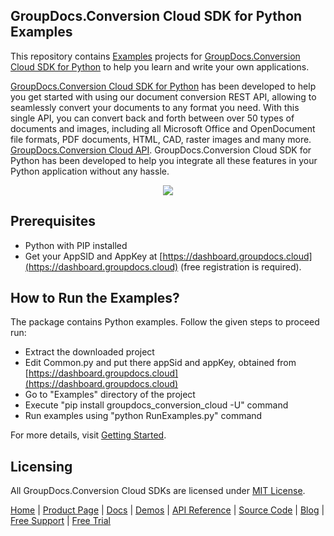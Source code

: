 ## GroupDocs.Conversion Cloud SDK for Python Examples
This repository contains [Examples](Examples) projects for [GroupDocs.Conversion Cloud SDK for Python](https://github.com/groupdocs-conversion-cloud/groupdocs-conversion-cloud-python) to help you learn and write your own applications.


[GroupDocs.Conversion Cloud SDK for Python](https://products.groupdocs.cloud/conversion/python) has been developed to help you get started with using our document conversion REST API, allowing to seamlessly convert your documents to any format you need. With this single API, you can convert back and forth between over 50 types of documents and images, including all Microsoft Office and OpenDocument file formats, PDF documents, HTML, CAD, raster images and many more.
[GroupDocs.Conversion Cloud API](https://products.groupdocs.cloud/conversion). GroupDocs.Conversion Cloud SDK for Python has been developed to help you integrate all these features in your Python application without any hassle.

<p align="center">
  <a title="Download complete GroupDocs.Conversion Cloud SDK Python Example source code" href="https://github.com/groupdocs-conversion-cloud/groupdocs-conversion-cloud-python-samples/archive/master.zip">
	<img src="https://raw.github.com/AsposeExamples/java-examples-dashboard/master/images/downloadZip-Button-Large.png" />
  </a>
</p>

## Prerequisites

+ Python with PIP installed
+ Get your AppSID and AppKey at [https://dashboard.groupdocs.cloud](https://dashboard.groupdocs.cloud) (free registration is required).

## How to Run the Examples?

The package contains Python examples. Follow the given steps to proceed run:

* Extract the downloaded project
* Edit Common.py and put there appSid and appKey, obtained from [https://dashboard.groupdocs.cloud](https://dashboard.groupdocs.cloud)
* Go to "Examples" directory of the project
* Execute "pip install groupdocs_conversion_cloud -U" command
* Run examples using "python RunExamples.py" command

For more details, visit  [Getting Started](https://docs.groupdocs.cloud/conversion/getting-started/).

## Licensing
All GroupDocs.Conversion Cloud SDKs are licensed under [MIT License](LICENSE).

[Home](https://www.groupdocs.cloud/) | [Product Page](https://products.groupdocs.cloud/conversion/python) | [Docs](https://docs.groupdocs.cloud/conversion/) | [Demos](https://products.groupdocs.app/conversion/family) | [API Reference](https://apireference.groupdocs.cloud/conversion/) | [Source Code](https://github.com/groupdocs-conversion-cloud/groupdocs-conversion-cloud-python) | [Blog](https://blog.groupdocs.cloud/category/conversion/) | [Free Support](https://forum.groupdocs.cloud/c/conversion) | [Free Trial](https://purchase.groupdocs.cloud/trial)
